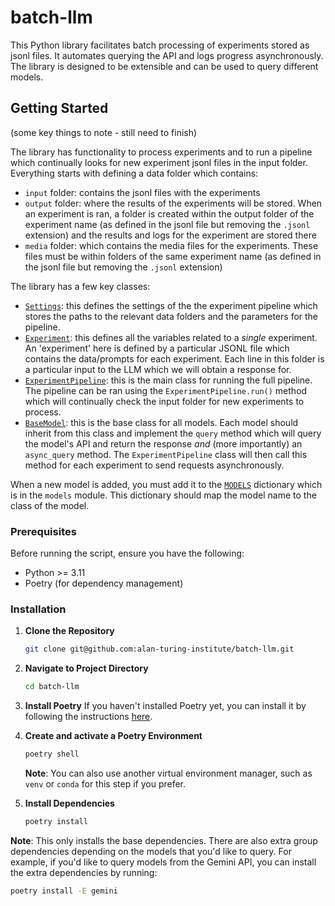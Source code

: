 # batch-llm

This Python library facilitates batch processing of experiments stored as jsonl files. It automates querying the API and logs progress asynchronously. The library is designed to be extensible and can be used to query different models.

## Getting Started

(some key things to note - still need to finish)

The library has functionality to process experiments and to run a pipeline which continually looks for new experiment jsonl files in the input folder. Everything starts with defining a data folder which contains:
- `input` folder: contains the jsonl files with the experiments
- `output` folder: where the results of the experiments will be stored. When an experiment is ran, a folder is created within the output folder of the experiment name (as defined in the jsonl file but removing the `.jsonl` extension) and the results and logs for the experiment are stored there
- `media` folder: which contains the media files for the experiments. These files must be within folders of the same experiment name (as defined in the jsonl file but removing the `.jsonl` extension)

The library has a few key classes:
- [`Settings`](src/batch_llm/settings.py): this defines the settings of the the experiment pipeline which stores the paths to the relevant data folders and the parameters for the pipeline.
- [`Experiment`](src/batch_llm/experiment_processing.py): this defines all the variables related to a _single_ experiment. An 'experiment' here is defined by a particular JSONL file which contains the data/prompts for each experiment. Each line in this folder is a particular input to the LLM which we will obtain a response for.
- [`ExperimentPipeline`](src/batch_llm/experiment_processing.py): this is the main class for running the full pipeline. The pipeline can be ran using the `ExperimentPipeline.run()` method which will continually check the input folder for new experiments to process.
- [`BaseModel`](src/batch_llm/base.py): this is the base class for all models. Each model should inherit from this class and implement the `query` method which will query the model's API and return the response _and_ (more importantly) an `async_query` method. The `ExperimentPipeline` class will then call this method for each experiment to send requests asynchronously.

When a new model is added, you must add it to the [`MODELS`](src/batch_llm/models/__init__.py) dictionary which is in the `models` module. This dictionary should map the model name to the class of the model.

### Prerequisites

Before running the script, ensure you have the following:

- Python >= 3.11
- Poetry (for dependency management)

### Installation

1. **Clone the Repository**
    ```bash
    git clone git@github.com:alan-turing-institute/batch-llm.git
    ```

2. **Navigate to Project Directory**
    ```bash
    cd batch-llm
    ```

3. **Install Poetry**
    If you haven't installed Poetry yet, you can install it by following the instructions [here](https://python-poetry.org/docs/#installation).

4. **Create and activate a Poetry Environment**
    ```bash
    poetry shell
    ```

    **Note**: You can also use another virtual environment manager, such as `venv` or `conda` for this step if you prefer.

5. **Install Dependencies**
    ```bash
    poetry install
    ```

**Note**: This only installs the base dependencies. There are also extra group dependencies depending on the models that you'd like to query. For example, if you'd like to query models from the Gemini API, you can install the extra dependencies by running:
```bash
poetry install -E gemini
```
